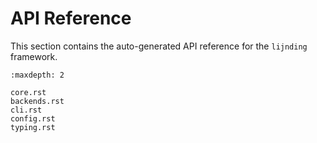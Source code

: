 # API Reference

This section contains the auto-generated API reference for the `lijnding` framework.

```{toctree}
:maxdepth: 2

core.rst
backends.rst
cli.rst
config.rst
typing.rst
```
